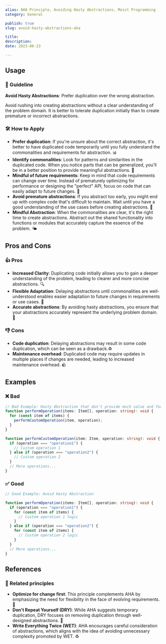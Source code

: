 ```yaml
---
alias: AHA Principle, Avoiding Hasty Abstractions, Moist Programming
category: General

publish: true
slug: avoid-hasty-abstractions-aha

title:
description:
date: 2023-06-23

---
```


## Usage

### 📝 Guideline
**Avoid Hasty Abstractions**: Prefer duplication over the wrong abstraction.

Avoid rushing into creating abstractions without a clear understanding of the problem domain. It is better to tolerate duplication initially than to create premature or incorrect abstractions.

### 🛠️ How to Apply
- **Prefer duplication**: If you're unsure about the correct abstraction, it's better to have duplicated code temporarily until you fully understand the commonalities and requirements for abstraction. 📊
- **Identify commonalities**: Look for patterns and similarities in the duplicated code. When you notice parts that can be generalized, you'll be in a better position to provide meaningful abstractions. 🧩
- **Mindful of future requirements**: Keep in mind that code requirements can change over time. Instead of prematurely optimizing for performance or designing the "perfect" API, focus on code that can easily adapt to future changes. 🔮
- **Avoid premature abstractions**: If you abstract too early, you might end up with complex code that's difficult to maintain. Wait until you have a good understanding of the use cases before creating abstractions. 🚧
- **Mindful Abstraction**: When the commonalities are clear, it's the right time to create abstractions. Abstract out the shared functionality into functions or modules that accurately capture the essence of the problem. 🌤️

## Pros and Cons

### 👍 Pros
- **Increased Clarity**: Duplicating code initially allows you to gain a deeper understanding of the problem, leading to clearer and more concise abstractions. 🔍
- **Flexible Adaptation**: Delaying abstractions until commonalities are well-understood enables easier adaptation to future changes in requirements or use cases. 🔄
- **Accurate abstractions**: By avoiding hasty abstractions, you ensure that your abstractions accurately represent the underlying problem domain. 🎯

### 👎 Cons
- **Code duplication**: Delaying abstractions may result in some code duplication, which can be seen as a drawback.♻️
- **Maintenance overhead**: Duplicated code may require updates in multiple places if changes are needed, leading to increased maintenance overhead. 🪨

## Examples

### ❌ Bad
```typescript
// Bad Example: Hasty Abstraction that don't provide much value and forces one item per operation
function performOperation(items: Item[], operation: string): void {
  for (const item of items) {
    performCustomOperation(item, operation);
  }
}

function performCustomOperation(item: Item, operation: string): void {
  if (operation === "operation1") {
    // Custom operation 1
  } else if (operation === "operation2") {
    // Custom operation 2
  }
  // More operations...
}
```

### ✅ Good
```typescript
// Good Example: Avoid Hasty Abstraction

function performOperation(items: Item[], operation: string): void {
  if (operation === "operation1") {
    for (const item of items) {
      // Custom operation 1 logic
    }
  } else if (operation === "operation2") {
    for (const item of items) {
      // Custom operation 2 logic
    }
  }
  // More operations...
}

```

## References

### 🔀 Related principles
- **Optimize for change first**: This principle complements AHA by emphasizing the need for flexibility in the face of evolving requirements. 🔧
- **Don't Repeat Yourself (DRY)**: While AHA suggests temporary duplication, DRY focuses on removing duplication through well-designed abstractions. 🔄
- **Write Everything Twice (WET)**: AHA encourages careful consideration of abstractions, which aligns with the idea of avoiding unnecessary complexity promoted by WET. ♻️



